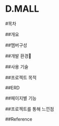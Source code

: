 # D.MALL

#목차

##개요

##멤버구성

##개발 환경

##사용 기술

##프로젝트 목적

##ERD

##페이지별 기능

##프로젝트를 통해 느낀점

##Reference
